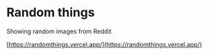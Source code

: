 # Random things
Showing random images from Reddit

[https://randomthings.vercel.app/](https://randomthings.vercel.app/)